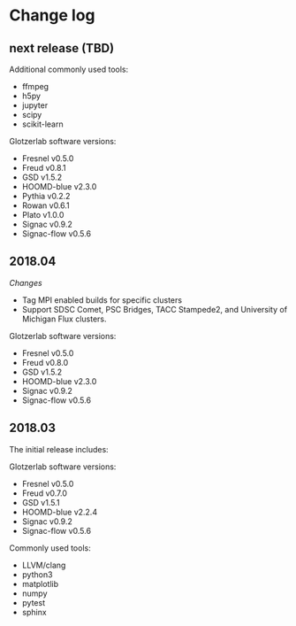 # Change log

## next release (TBD)

Additional commonly used tools:

  * ffmpeg
  * h5py
  * jupyter
  * scipy
  * scikit-learn

Glotzerlab software versions:

* Fresnel v0.5.0
* Freud v0.8.1
* GSD v1.5.2
* HOOMD-blue v2.3.0
* Pythia v0.2.2
* Rowan v0.6.1
* Plato v1.0.0
* Signac v0.9.2
* Signac-flow v0.5.6

## 2018.04

*Changes*

* Tag MPI enabled builds for specific clusters
* Support SDSC Comet, PSC Bridges, TACC Stampede2, and University of Michigan Flux clusters.

Glotzerlab software versions:

* Fresnel v0.5.0
* Freud v0.8.0
* GSD v1.5.2
* HOOMD-blue v2.3.0
* Signac v0.9.2
* Signac-flow v0.5.6

## 2018.03

The initial release includes:

Glotzerlab software versions:

* Fresnel v0.5.0
* Freud v0.7.0
* GSD v1.5.1
* HOOMD-blue v2.2.4
* Signac v0.9.2
* Signac-flow v0.5.6

Commonly used tools:

* LLVM/clang
* python3
* matplotlib
* numpy
* pytest
* sphinx
